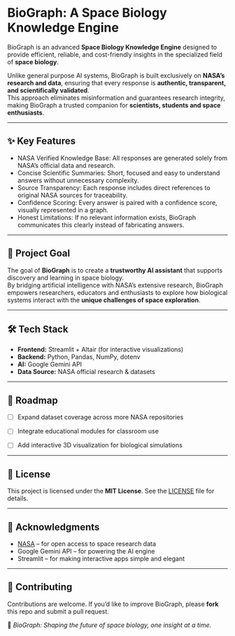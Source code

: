 # BioGraph: A Space Biology Knowledge Engine

BioGraph is an advanced **Space Biology Knowledge Engine** designed to provide efficient, reliable, and cost-friendly insights in the specialized field of **space biology**.  

Unlike general purpose AI systems, BioGraph is built exclusively on **NASA’s research and data**, ensuring that every response is **authentic, transparent, and scientifically validated**.  
This approach eliminates misinformation and guarantees research integrity, making BioGraph a trusted companion for **scientists, students and space enthusiasts**.

---

## ✨ Key Features

- NASA Verified Knowledge Base: All responses are generated solely from NASA’s official data and research.  
- Concise Scientific Summaries: Short, focused and easy to understand answers without unnecessary complexity.  
- Source Transparency: Each response includes direct references to original NASA sources for traceability.  
- Confidence Scoring: Every answer is paired with a confidence score, visually represented in a graph.  
- Honest Limitations: If no relevant information exists, BioGraph communicates this clearly instead of fabricating answers.  

---

## 🎯 Project Goal

The goal of **BioGraph** is to create a **trustworthy AI assistant** that supports discovery and learning in space biology.  
By bridging artificial intelligence with NASA’s extensive research, BioGraph empowers researchers, educators and enthusiasts to explore how biological systems interact with the **unique challenges of space exploration**.  

---

## 🛠️ Tech Stack

- **Frontend:** Streamlit + Altair (for interactive visualizations)  
- **Backend:** Python, Pandas, NumPy, dotenv  
- **AI:** Google Gemini API  
- **Data Source:** NASA official research & datasets  

---


## 🚧 Roadmap

- [ ] Expand dataset coverage across more NASA repositories
- [ ] Integrate educational modules for classroom use
- [ ] Add interactive 3D visualization for biological simulations  


---

## 📜 License

This project is licensed under the **MIT License**. See the [LICENSE](LICENSE) file for details.  

---

## 🌟 Acknowledgments

- [NASA](https://www.nasa.gov) – for open access to space research data  
- Google Gemini API – for powering the AI engine  
- Streamlit – for making interactive apps simple and elegant  

---

## 🤝 Contributing

Contributions are welcome. If you’d like to improve BioGraph, please **fork** this repo and submit a pull request.  



🔭 *BioGraph: Shaping the future of space biology, one insight at a time.*
